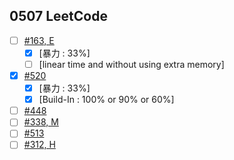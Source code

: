## 0507 LeetCode

- [ ] [#163, E](https://leetcode.com/problems/single-number/#/description)
	- [x] [暴力 : 33%]
	- [ ] [linear time and without using extra memory]
- [x] [#520](https://leetcode.com/problems/detect-capital/#/description)
	- [x] [暴力 : 33%]
	- [x] [Build-In : 100% or 90% or 60%]
- [ ] [#448](https://leetcode.com/problems/find-all-numbers-disappeared-in-an-array/#/description)
- [ ] [#338, M](https://leetcode.com/problems/counting-bits/#/description)
- [ ] [#513](https://leetcode.com/problems/find-bottom-left-tree-value/#/description)
- [ ] [#312, H](https://leetcode.com/problems/burst-balloons/#/description)